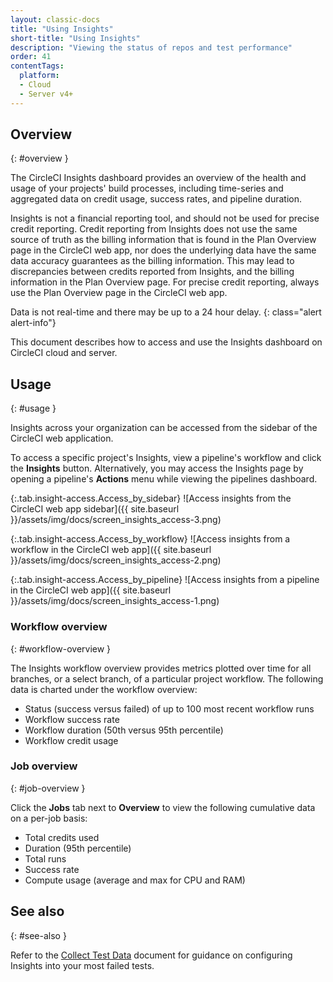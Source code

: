 ```yaml
---
layout: classic-docs
title: "Using Insights"
short-title: "Using Insights"
description: "Viewing the status of repos and test performance"
order: 41
contentTags:
  platform:
  - Cloud
  - Server v4+
---
```


## Overview
{: #overview }

The CircleCI Insights dashboard provides an overview of the health and usage of
your projects' build processes, including time-series and aggregated data on credit usage,
success rates, and pipeline duration.

Insights is not a financial reporting tool, and should not be used for precise credit reporting. Credit reporting from Insights does not use the same source of truth as the billing information that is found in the Plan Overview page in the CircleCI web app, nor does the underlying data have the same data accuracy guarantees as the billing information. This may lead to discrepancies between credits reported from Insights, and the billing information in the Plan Overview page. For precise credit reporting, always use the Plan Overview page in the CircleCI web app.

Data is not real-time and there may be up to a 24 hour delay.
{: class="alert alert-info"}

This document describes how to access and use the Insights dashboard on CircleCI cloud and server.

## Usage
{: #usage }

Insights across your organization can be accessed from the sidebar of the
CircleCI web application.

To access a specific project's Insights, view a pipeline's workflow and click
 the **Insights** button. Alternatively, you may access the Insights page by
 opening a pipeline's **Actions** menu while viewing the pipelines dashboard.

{:.tab.insight-access.Access_by_sidebar}
![Access insights from the CircleCI web app sidebar]({{ site.baseurl }}/assets/img/docs/screen_insights_access-3.png)

{:.tab.insight-access.Access_by_workflow}
![Access insights from a workflow in the CircleCI web app]({{ site.baseurl }}/assets/img/docs/screen_insights_access-2.png)

{:.tab.insight-access.Access_by_pipeline}
![Access insights from a pipeline in the CircleCI web app]({{ site.baseurl }}/assets/img/docs/screen_insights_access-1.png)

### Workflow overview
{: #workflow-overview }

The Insights workflow overview provides metrics plotted over time for all branches, or a select branch, of a particular project workflow. The following data is charted under the workflow overview:

- Status (success versus failed) of up to 100 most recent workflow runs
- Workflow success rate
- Workflow duration (50th versus 95th percentile)
- Workflow credit usage

### Job overview
{: #job-overview }

Click the **Jobs** tab next to **Overview** to view the following cumulative data on a per-job basis:

- Total credits used
- Duration (95th percentile)
- Total runs
- Success rate
- Compute usage (average and max for CPU and RAM)

## See also
{: #see-also }

Refer to the [Collect Test Data](/docs/collect-test-data/) document for guidance on configuring Insights into your most failed tests.
